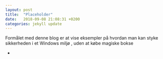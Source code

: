 ```yaml
---
layout: post
title:  "Placeholder"
date:   2018-09-08 21:08:31 +0200
categories: jekyll update
---
```



Formålet med denne blog er at vise eksempler på hvordan man kan styke sikkerheden i et Windows miljø , uden at købe magiske bokse



-